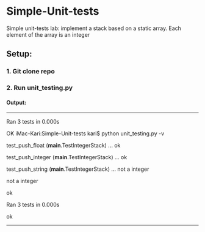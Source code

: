 # Simple-Unit-tests
Simple unit-tests lab:  implement a stack based on a static array. Each element of the array is an integer

## Setup:

### 1. Git clone repo 

### 2. Run unit_testing.py
#### Output:

----------------------------------------------------------------------
Ran 3 tests in 0.000s

OK
iMac-Kari:Simple-Unit-tests kari$ python unit_testing.py -v

test_push_float (__main__.TestIntegerStack) ... ok

test_push_integer (__main__.TestIntegerStack) ... ok

test_push_string (__main__.TestIntegerStack) ... not a integer

not a integer

ok



Ran 3 tests in 0.000s

ok

----------------------------------------------------------------------
